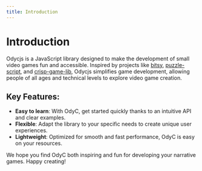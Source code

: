 ```yaml
---
title: Introduction
---
```


# Introduction

Odycjs is a JavaScript library designed to make the development of small video games fun and accessible. Inspired by projects like [bitsy](https://bitsy.org/), [puzzle-script](https://www.puzzlescript.net/), and [crisp-game-lib](https://github.com/abagames/crisp-game-lib/tree/master), Odycjs simplifies game development, allowing people of all ages and technical levels to explore video game creation.

## Key Features:

- **Easy to learn**: With OdyC, get started quickly thanks to an intuitive API and clear examples.
- **Flexible**: Adapt the library to your specific needs to create unique user experiences.
- **Lightweight**: Optimized for smooth and fast performance, OdyC is easy on your resources.

We hope you find OdyC both inspiring and fun for developing your narrative games. Happy creating!
